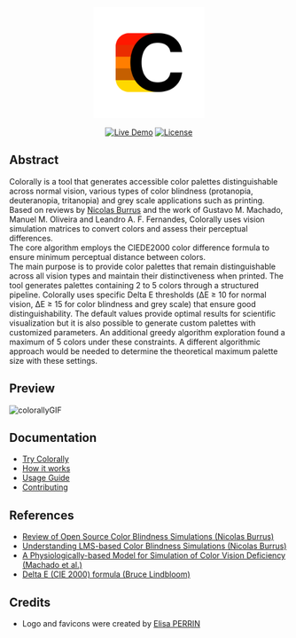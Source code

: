 <p align="center">
  <a href="https://pieetie.github.io/colorally/">
    <img src="docs/assets/logo/logo_colorally_w.png" alt="Logo" width="200" />
  </a>
</p>

<p align="center">
  <a href="https://pieetie.github.io/colorally/"><img src="https://img.shields.io/badge/Try%20Colorally-Live%20Demo-brightgreen" alt="Live Demo"></a>
  <a href="LICENSE"><img src="https://img.shields.io/badge/License-GPL--3.0-blue" alt="License"></a>
</p>

## Abstract
Colorally is a tool that generates accessible color palettes distinguishable across normal vision, various types of color blindness (protanopia, deuteranopia, tritanopia) and grey scale applications such as printing.  
Based on reviews by [Nicolas Burrus](https://github.com/nburrus) and the work of Gustavo M. Machado, Manuel M. Oliveira and Leandro A. F. Fernandes, Colorally uses vision simulation matrices to convert colors and assess their perceptual differences.  
The core algorithm employs the CIEDE2000 color difference formula to ensure minimum perceptual distance between colors.  
The main purpose is to provide color palettes that remain distinguishable across all vision types and maintain their distinctiveness when printed.
The tool generates palettes containing 2 to 5 colors through a structured pipeline.
Colorally uses specific Delta E thresholds (ΔE ≥ 10 for normal vision, ΔE ≥ 15 for color blindness and grey scale) that ensure good distinguishability. The default values provide optimal results for scientific visualization but it is also possible to generate custom palettes with customized parameters. 
An additional greedy algorithm exploration found a maximum of 5 colors under these constraints.
A different algorithmic approach would be needed to determine the theoretical maximum palette size with these settings.

## Preview

![colorallyGIF](https://github.com/user-attachments/assets/bb013921-5e1a-4c8e-a2de-fc665ff69033)

## Documentation

- [Try Colorally](https://pieetie.github.io/colorally/)
- [How it works](docs/guides/METHODOLOGY.md)
- [Usage Guide](docs/guides/USAGE.md)
- [Contributing](CONTRIBUTING.md)

## References
- [Review of Open Source Color Blindness Simulations (Nicolas Burrus)](https://daltonlens.org/opensource-cvd-simulation/)
- [Understanding LMS-based Color Blindness Simulations (Nicolas Burrus)](https://daltonlens.org/understanding-cvd-simulation/)
- [A Physiologically-based Model for Simulation of Color Vision Deficiency (Machado et al.)](https://www.inf.ufrgs.br/~oliveira/pubs_files/CVD_Simulation/CVD_Simulation.html#Results)
- [Delta E (CIE 2000) formula (Bruce Lindbloom)](http://www.brucelindbloom.com/index.html?Eqn_DeltaE_CIE2000.html)

## Credits
- Logo and favicons were created by [Elisa PERRIN](https://www.linkedin.com/in/elisa-perrin-092082226/)
